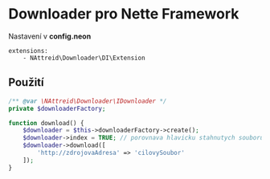 # Downloader pro Nette Framework

Nastavení v **config.neon**
```neon
extensions:
    - NAttreid\Downloader\DI\Extension
```

## Použití
```php
/** @var \NAttreid\Downloader\IDownloader */
private $downloaderFactory;

function download() {
    $downloader = $this->downloaderFactory->create();
    $downloader->index = TRUE; // porovnava hlavicku stahnutych souboru s originaly a pokud se shoduji, nic nestahuje
    $downloader->download([
        'http://zdrojovaAdresa' => 'cilovySoubor'
    ]);
}
```